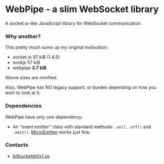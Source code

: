 # WebPipe - a slim WebSocket library #

A socket.io-like JavaScript library for WebSocket communication.

### Why another? ###

This pretty much sums up my original motivation:

* socket.io 97 kiB  (1.4.5)
* sockjs 57 kiB
* webpipe **3.7 kiB**

Above sizes are minified.

Also, WebPipe has NO legacy support, or burden depending on how you wish to look at it.

### Dependencies ###

WebPipe have only one dependency: 

* An "event emitter" class with standard methods: `.on()`, `.off()` and `.emit()`.
  [MicroEmitter](http://notes.jetienne.com/2011/03/22/microeventjs.html) works just fine.


### Contacts ###

* bitbucket@0x1.se